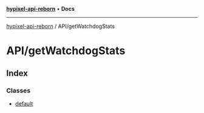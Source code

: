 [**hypixel-api-reborn**](../../README.md) • **Docs**

***

[hypixel-api-reborn](../../modules.md) / API/getWatchdogStats

# API/getWatchdogStats

## Index

### Classes

- [default](classes/default.md)
